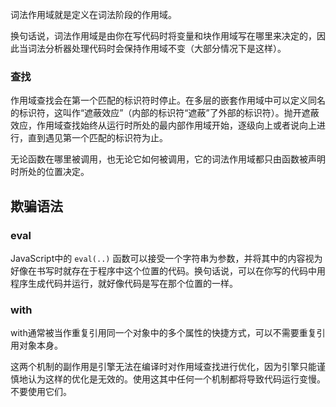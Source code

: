 词法作用域就是定义在词法阶段的作用域。

换句话说，词法作用域是由你在写代码时将变量和块作用域写在哪里来决定的，因此当词法分析器处理代码时会保持作用域不变（大部分情况下是这样）。

### 查找

作用域查找会在第一个匹配的标识符时停止。在多层的嵌套作用域中可以定义同名的标识符，这叫作“遮蔽效应”（内部的标识符“遮蔽”了外部的标识符）。抛开遮蔽效应，作用域查找始终从运行时所处的最内部作用域开始，逐级向上或者说向上进行，直到遇见第一个匹配的标识符为止。

无论函数在哪里被调用，也无论它如何被调用，它的词法作用域都只由函数被声明时所处的位置决定。

## 欺骗语法

### eval

JavaScript中的 ```eval(..)``` 函数可以接受一个字符串为参数，并将其中的内容视为好像在书写时就存在于程序中这个位置的代码。换句话说，可以在你写的代码中用程序生成代码并运行，就好像代码是写在那个位置的一样。

### with

with通常被当作重复引用同一个对象中的多个属性的快捷方式，可以不需要重复引用对象本身。


这两个机制的副作用是引擎无法在编译时对作用域查找进行优化，因为引擎只能谨慎地认为这样的优化是无效的。使用这其中任何一个机制都将导致代码运行变慢。不要使用它们。